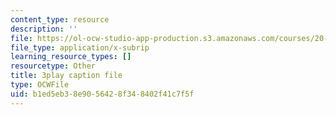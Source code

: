 ```yaml
---
content_type: resource
description: ''
file: https://ol-ocw-studio-app-production.s3.amazonaws.com/courses/20-219-becoming-the-next-bill-nye-writing-and-hosting-the-educational-show-january-iap-2015/b1ed5eb38e9056428f348402f41c7f5f_3coxJFCY3T4.vtt
file_type: application/x-subrip
learning_resource_types: []
resourcetype: Other
title: 3play caption file
type: OCWFile
uid: b1ed5eb3-8e90-5642-8f34-8402f41c7f5f
---
```


